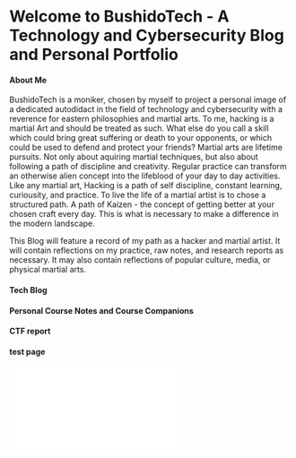 # Welcome to BushidoTech - A Technology and Cybersecurity Blog and Personal Portfolio

#### About Me
BushidoTech is a moniker, chosen by myself to project a personal image of a dedicated autodidact in the field of technology and cybersecurity with a reverence for eastern philosophies and martial arts. To me, hacking is a martial Art and should be treated as such. What else do you call a skill which could bring great suffering or death to your opponents, or which could be used to defend and protect your friends? Martial arts are lifetime pursuits. Not only about aquiring martial techniques, but also about following a path of discipline and creativity. Regular practice can transform an otherwise alien concept into the lifeblood of your day to day activities. Like any martial art, Hacking is a path of self discipline, constant learning, curiousity, and practice. To live the life of a martial artist is to chose a structured path. A path of Kaizen - the concept of getting better at your chosen craft every day. This is what is necessary to make a difference in the modern landscape. 

This Blog will feature a record of my path as a hacker and martial artist. It will contain reflections on my practice, raw notes, and research reports as necessary. It may also contain reflections of popular culture, media, or physical martial arts. 

#### Tech Blog

#### Personal Course Notes and Course Companions

#### CTF report

#### test page
![HWtest](/docs/firspagetest.md)